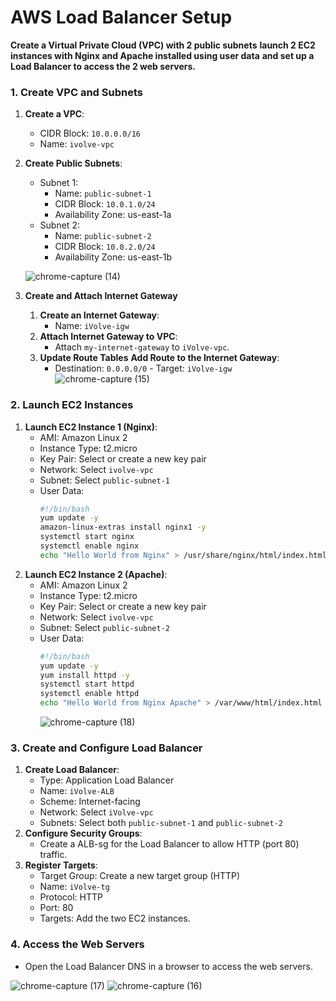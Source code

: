 
# AWS Load Balancer Setup

**Create a Virtual Private Cloud (VPC) with 2 public subnets** 
**launch 2 EC2 instances with Nginx and Apache installed using user data**
**and set up a Load Balancer to access the 2 web servers.**

### 1. Create VPC and Subnets
1. **Create a VPC**:
    - CIDR Block: `10.0.0.0/16`
    - Name: `ivolve-vpc`
2. **Create Public Subnets**:
    - Subnet 1:
        - Name: `public-subnet-1`
        - CIDR Block: `10.0.1.0/24`
        - Availability Zone: us-east-1a
    - Subnet 2:
        - Name: `public-subnet-2`
        - CIDR Block: `10.0.2.0/24`
        - Availability Zone: us-east-1b
   
   ![chrome-capture (14)](https://github.com/user-attachments/assets/d62ec5cb-479e-4216-a9e5-17e126076e9f)

3. **Create and Attach Internet Gateway**
   1. **Create an Internet Gateway**:
      - Name: `iVolve-igw`
   2. **Attach Internet Gateway to VPC**:
      - Attach `my-internet-gateway` to `iVolve-vpc`.
   3. **Update Route Tables**
      **Add Route to the Internet Gateway**:
      - Destination: `0.0.0.0/0` - Target: `iVolve-igw`  
      ![chrome-capture (15)](https://github.com/user-attachments/assets/1b1fb2e2-b807-42a1-9945-cc2178c4742d)


### 2. Launch EC2 Instances
1. **Launch EC2 Instance 1 (Nginx)**:
    - AMI: Amazon Linux 2
    - Instance Type: t2.micro
    - Key Pair: Select or create a new key pair
    - Network: Select `ivolve-vpc`
    - Subnet: Select `public-subnet-1`
    - User Data:
      ```bash
      #!/bin/bash
      yum update -y
      amazon-linux-extras install nginx1 -y
      systemctl start nginx
      systemctl enable nginx
      echo "Hello World from Nginx" > /usr/share/nginx/html/index.html
      ```
2. **Launch EC2 Instance 2 (Apache)**:
    - AMI: Amazon Linux 2
    - Instance Type: t2.micro
    - Key Pair: Select or create a new key pair
    - Network: Select `ivolve-vpc`
    - Subnet: Select `public-subnet-2`
    - User Data:
      ```bash
      #!/bin/bash
      yum update -y
      yum install httpd -y
      systemctl start httpd
      systemctl enable httpd
      echo "Hello World from Nginx Apache" > /var/www/html/index.html
      ```
      ![chrome-capture (18)](https://github.com/user-attachments/assets/9350c9b6-ef69-488a-ac7a-f79bb9d1e4bd)

### 3. Create and Configure Load Balancer
1. **Create Load Balancer**:
    - Type: Application Load Balancer
    - Name: `iVolve-ALB`
    - Scheme: Internet-facing
    - Network: Select `iVolve-vpc`
    - Subnets: Select both `public-subnet-1` and `public-subnet-2`
2. **Configure Security Groups**:
    - Create a ALB-sg for the Load Balancer to allow HTTP (port 80) traffic.
3. **Register Targets**:
    - Target Group: Create a new target group (HTTP)
    - Name: `iVolve-tg`
    - Protocol: HTTP
    - Port: 80
    - Targets: Add the two EC2 instances.

### 4. Access the Web Servers
- Open the Load Balancer DNS in a browser to access the web servers.

![chrome-capture (17)](https://github.com/user-attachments/assets/1ff7606b-59cf-4072-a7cf-e6c76e93d76f)
![chrome-capture (16)](https://github.com/user-attachments/assets/f1f8982a-c24d-49f8-a989-239984d33a7c)
